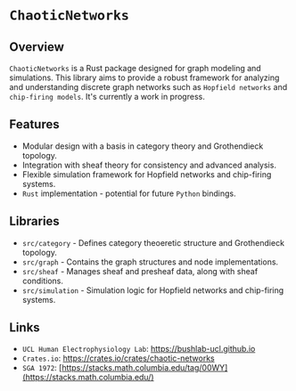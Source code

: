 # `ChaoticNetworks`

## Overview

`ChaoticNetworks` is a Rust package designed for graph modeling and simulations. This library aims to provide a robust framework for analyzing and understanding discrete graph networks such as `Hopfield networks` and `chip-firing models`. It's currently a work in progress.

## Features
- Modular design with a basis in category theory and Grothendieck topology.
- Integration with sheaf theory for consistency and advanced analysis.
- Flexible simulation framework for Hopfield networks and chip-firing systems.
- `Rust` implementation - potential for future `Python` bindings.


## Libraries
- `src/category` - Defines category theoeretic structure and Grothendieck topology.
- `src/graph` - Contains the graph structures and node implementations.
- `src/sheaf` - Manages sheaf and presheaf data, along with sheaf conditions.
- `src/simulation` - Simulation logic for Hopfield networks and chip-firing systems.

## Links
- `UCL Human Electrophysiology Lab`: https://bushlab-ucl.github.io
- `Crates.io`: https://crates.io/crates/chaotic-networks
- `SGA 1972`: [https://stacks.math.columbia.edu/tag/00WY](https://stacks.math.columbia.edu/)
